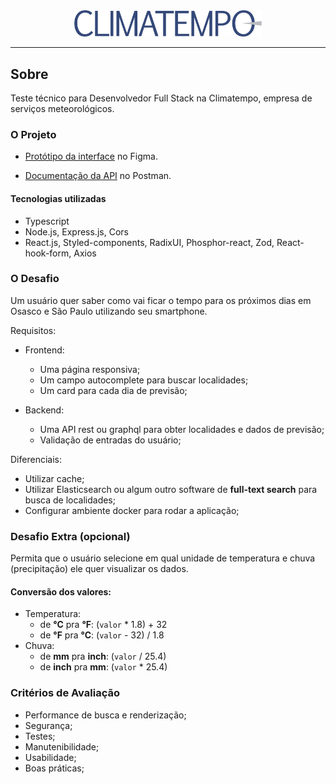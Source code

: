 <div align="center">
      <img src="./_assets/logo.png" alt="Climatempo" width="300px"/>
</div>

---

## Sobre

Teste técnico para Desenvolvedor Full Stack na Climatempo, empresa de serviços meteorológicos.

### O Projeto

-  [Protótipo da interface](https://www.figma.com/file/t9fJqD8uh0yuXEeHvKsgm1/Layout---Climatempo-app?node-id=0%3A1&t=KzGQzecOwTi9SJlK-1) no Figma.

-  [Documentação da API](https://documenter.getpostman.com/view/14419670/2s8YzMXQhT) no Postman.

#### Tecnologias utilizadas

-  Typescript
-  Node.js, Express.js, Cors
-  React.js, Styled-components, RadixUI, Phosphor-react, Zod, React-hook-form, Axios

### O Desafio

Um usuário quer saber como vai ficar o
tempo para os próximos dias em Osasco e São Paulo utilizando seu smartphone.

Requisitos:

-  Frontend:

   -  Uma página responsiva;
   -  Um campo autocomplete para buscar localidades;
   -  Um card para cada dia de previsão;

-  Backend:

   -  Uma API rest ou graphql para obter localidades e dados de previsão;
   -  Validação de entradas do usuário;

Diferenciais:

-  Utilizar cache;
-  Utilizar Elasticsearch ou algum outro software de **full-text search** para busca de localidades;
-  Configurar ambiente docker para rodar a aplicação;

### Desafio Extra (opcional)

Permita que o usuário selecione em qual unidade de temperatura e chuva (precipitação) ele quer visualizar os dados.

#### Conversão dos valores:

-  Temperatura:
   -  de **°C** pra **°F**: (`valor` \* 1.8) + 32
   -  de **°F** pra **°C**: (`valor` - 32) / 1.8
-  Chuva:
   -  de **mm** pra **inch**: (`valor` / 25.4)
   -  de **inch** pra **mm**: (`valor` \* 25.4)

### Critérios de Avaliação

-  Performance de busca e renderização;
-  Segurança;
-  Testes;
-  Manutenibilidade;
-  Usabilidade;
-  Boas práticas;
